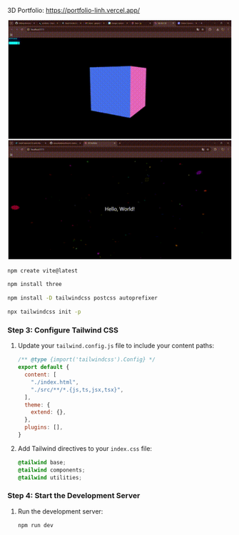3D Portfolio: https://portfolio-linh.vercel.app/

<p align="center">
  <img alt="cube" width="500" src="https://github.com/jakuzzibubbles/threeJs/blob/main/first-cube/public/cube.gif?raw=true" />
  <img alt="hello" width="500" src="https://github.com/jakuzzibubbles/threeJs/blob/main/background/public/demo1.gif?raw=true" />
</p>




   ```bash
   npm create vite@latest
   ```



   ```bash
   npm install three
   ```



   ```bash
   npm install -D tailwindcss postcss autoprefixer
   ```



   ```bash
   npx tailwindcss init -p
   ```

### Step 3: Configure Tailwind CSS

1. Update your `tailwind.config.js` file to include your content paths:

   ```javascript
   /** @type {import('tailwindcss').Config} */
   export default {
     content: [
       "./index.html",
       "./src/**/*.{js,ts,jsx,tsx}",
     ],
     theme: {
       extend: {},
     },
     plugins: [],
   }
   ```

2. Add Tailwind directives to your `index.css` file:

   ```css
   @tailwind base;
   @tailwind components;
   @tailwind utilities;
   ```

### Step 4: Start the Development Server

1. Run the development server:

   ```bash
   npm run dev
   ```

